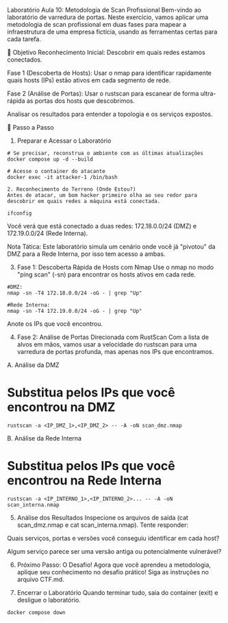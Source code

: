 Laboratório Aula 10: Metodologia de Scan Profissional
Bem-vindo ao laboratório de varredura de portas. Neste exercício, vamos aplicar uma metodologia de scan profissional em duas fases para mapear a infraestrutura de uma empresa fictícia, usando as ferramentas certas para cada tarefa.

🎯 Objetivo
Reconhecimento Inicial: Descobrir em quais redes estamos conectados.

Fase 1 (Descoberta de Hosts): Usar o nmap para identificar rapidamente quais hosts (IPs) estão ativos em cada segmento de rede.

Fase 2 (Análise de Portas): Usar o rustscan para escanear de forma ultra-rápida as portas dos hosts que descobrimos.

Analisar os resultados para entender a topologia e os serviços expostos.

🚀 Passo a Passo
1. Preparar e Acessar o Laboratório
```
# Se precisar, reconstrua o ambiente com as últimas atualizações
docker compose up -d --build

# Acesse o container do atacante
docker exec -it attacker-1 /bin/bash

2. Reconhecimento do Terreno (Onde Estou?)
Antes de atacar, um bom hacker primeiro olha ao seu redor para descobrir em quais redes a máquina está conectada.

ifconfig
```

Você verá que está conectado a duas redes: 172.18.0.0/24 (DMZ) e 172.19.0.0/24 (Rede Interna).

Nota Tática: Este laboratório simula um cenário onde você já "pivotou" da DMZ para a Rede Interna, por isso tem acesso a ambas.

3. Fase 1: Descoberta Rápida de Hosts com Nmap
Use o nmap no modo "ping scan" (-sn) para encontrar os hosts ativos em cada rede.


```
#DMZ: 
nmap -sn -T4 172.18.0.0/24 -oG - | grep "Up"

#Rede Interna: 
nmap -sn -T4 172.19.0.0/24 -oG - | grep "Up"
```

Anote os IPs que você encontrou.

4. Fase 2: Análise de Portas Direcionada com RustScan
Com a lista de alvos em mãos, vamos usar a velocidade do rustscan para uma varredura de portas profunda, mas apenas nos IPs que encontramos.

A. Análise da DMZ
# Substitua pelos IPs que você encontrou na DMZ
```
rustscan -a <IP_DMZ_1>,<IP_DMZ_2> -- -A -oN scan_dmz.nmap
```

B. Análise da Rede Interna
# Substitua pelos IPs que você encontrou na Rede Interna
```
rustscan -a <IP_INTERNO_1>,<IP_INTERNO_2>... -- -A -oN scan_interna.nmap
```

5. Análise dos Resultados
Inspecione os arquivos de saída (cat scan_dmz.nmap e cat scan_interna.nmap). Tente responder:

Quais serviços, portas e versões você conseguiu identificar em cada host?

Algum serviço parece ser uma versão antiga ou potencialmente vulnerável?

6. Próximo Passo: O Desafio!
Agora que você aprendeu a metodologia, aplique seu conhecimento no desafio prático! Siga as instruções no arquivo CTF.md.

7. Encerrar o Laboratório
Quando terminar tudo, saia do container (exit) e desligue o laboratório.

```
docker compose down
```
